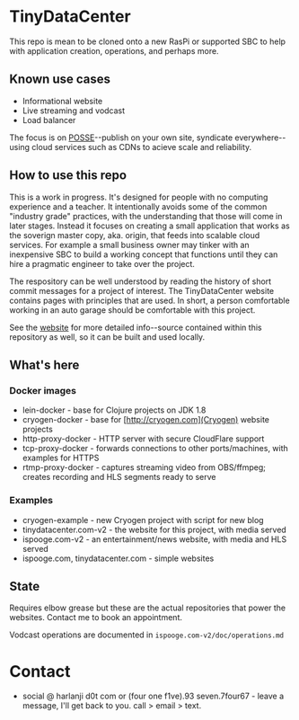 # TinyDataCenter

This repo is mean to be cloned onto a new RasPi or supported SBC to help with application creation,
operations, and perhaps more. 

## Known use cases

* Informational website
* Live streaming and vodcast
* Load balancer

The focus is on [POSSE](https://indieweb.org/POSSE)--publish on your own site, syndicate everywhere--using cloud services
such as CDNs to acieve scale and reliability.


## How to use this repo


This is a work in progress. It's designed for people with no computing experience and a teacher.
It intentionally avoids some of the common "industry grade" practices, with the understanding 
that those will come in later stages. Instead it focuses on creating a small application that
works as the soverign master copy, aka. origin, that feeds into scalable cloud services.
For example a small business owner may tinker with an inexpensive SBC to build a working concept
that functions until they can hire a pragmatic engineer to take over the project.

The respository can be well understood by reading the history of short commit messages for a
project of interest. The TinyDataCenter website contains pages with principles that are used.
In short, a person comfortable working in an auto garage should be comfortable with this project.

See the [website](https://tinydatacenter.com) for more detailed info--source contained within
this repository as well, so it can be built and used locally.


## What's here

### Docker images

* lein-docker - base for Clojure projects on JDK 1.8
* cryogen-docker - base for [http://cryogen.com](Cryogen) website projects
* http-proxy-docker - HTTP server with secure CloudFlare support
* tcp-proxy-docker - forwards connections to other ports/machines, with examples for HTTPS
* rtmp-proxy-docker - captures streaming video from OBS/ffmpeg; creates recording and HLS segments ready to serve

### Examples

* cryogen-example - new Cryogen project with script for new blog
* tinydatacenter.com-v2 - the website for this project, with media served
* ispooge.com-v2 - an entertainment/news website, with media and HLS served
* ispooge.com, tinydatacenter.com - simple websites

## State

Requires elbow grease but these are the actual repositories that power the websites. Contact me to book an appointment.

Vodcast operations are documented in `ispooge.com-v2/doc/operations.md`

# Contact

* social @ harlanji d0t com or (four one f1ve).93 seven.7four67 - leave a message, I'll get back to you. call > email > text.

